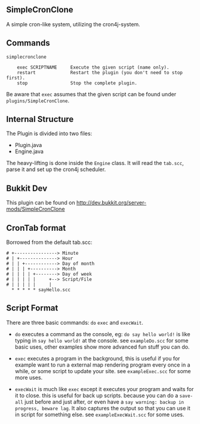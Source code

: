 SimpleCronClone
---------------

A simple cron-like system, utilizing the cron4j-system.


Commands
--------

    simplecronclone

        exec SCRIPTNAME     Execute the given script (name only).
        restart             Restart the plugin (you don't need to stop first).
        stop                Stop the complete plugin.


Be aware that `exec` assumes that the given script can be found under `plugins/SimpleCronClone`.


Internal Structure
------------------

The Plugin is divided into two files:

 * Plugin.java
 * Engine.java

The heavy-lifting is done inside the `Engine` class. It will read the `tab.scc`, parse it and set up the cron4j scheduler.


Bukkit Dev
------------

This plugin can be found on http://dev.bukkit.org/server-mods/SimpleCronClone


CronTab format
--------------

Borrowed from the default tab.scc:

    # +----------------> Minute
    # | +--------------> Hour
    # | | +------------> Day of month
    # | | | +----------> Month
    # | | | | +--------> Day of week
    # | | | | |     +--> Script/File
    # | | | | |     | 
      * * * * * sayHello.scc

Script Format
-------------

There are three basic commands: `do` `exec` and `execWait`.

 * `do` executes a command as the console, eg: `do say hello world!` is like typing in `say hello world!` at the console. see `exampleDo.scc` for some basic uses, other examples show more advanced fun stuff you can do.
 
 * `exec` executes a program in the background, this is useful if you for example want to run a external map rendering program every once in a while, or some script to update your site. see `exampleExec.scc` for some more uses.
 
 * `execWait` is much like `exec` except it executes your program and waits for it to close. this is useful for back up scripts. because you can do a `save-all` just before and just after, or even have a `say warning: backup in progress, beware lag`. It also captures the output so that you can use it in script for something else. see `exampleExecWait.scc` for some uses.  

